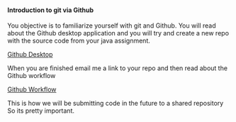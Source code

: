 #### Introduction to git via Github

You objective is to familiarize yourself with git and Github. You will read about the Github desktop application and you will try and create a new repo with the source code from your java assignment.

[Github Desktop](https://guides.github.com/introduction/getting-your-project-on-github/)

When you are finished email me a link to your repo and then read about the Github workflow

[Github Workflow](https://guides.github.com/introduction/flow/)

This is how we will be submitting code in the future to a shared repository So its pretty important.
